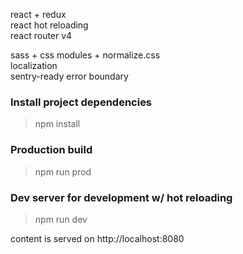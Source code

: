 react + redux  
react hot reloading  
react router v4  
  
sass + css modules + normalize.css  
localization  
sentry-ready error boundary  
  
  
  
### Install project dependencies  
> npm install  
  
### Production build  
> npm run prod  
  
### Dev server for development w/ hot reloading  
> npm run dev  

content is served on http://localhost:8080
